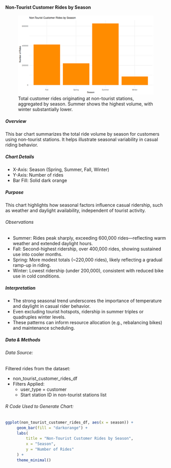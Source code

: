 #### Non-Tourist Customer Rides by Season

<figure class="float-right">
  <a href="../images/Non-Tourist_Customer_Rides_by_Season.png" target="_blank" title="Select image to open full sized chart">
  <img src="../images/thumbnails/Non-Tourist_Customer_Rides_by_Season.png" alt="Bar chart showing non-tourist customer ride counts by season. Summer has the highest number of rides, followed by Fall, Spring, and Winter.">
  </a>
  <figcaption>
  Total customer rides originating at non-tourist stations, aggregated by season. Summer shows the highest volume, with winter substantially lower.
  </figcaption>
</figure>

##### Overview

This bar chart summarizes the total ride volume by season for customers using non-tourist stations. It helps illustrate seasonal variability in casual riding behavior.

##### Chart Details

-  X-Axis: Season (Spring, Summer, Fall, Winter)
-  Y-Axis: Number of rides
-  Bar Fill: Solid dark orange

##### Purpose

This chart highlights how seasonal factors influence casual ridership, such as weather and daylight availability, independent of tourist activity.

###### Observations

-  Summer: Rides peak sharply, exceeding 600,000 rides—reflecting warm weather and extended daylight hours.
-  Fall: Second-highest ridership, over 400,000 rides, showing sustained use into cooler months.
-  Spring: More modest totals (~220,000 rides), likely reflecting a gradual ramp-up in riding.
-  Winter: Lowest ridership (under 200,000), consistent with reduced bike use in cold conditions.

##### Interpretation

-  The strong seasonal trend underscores the importance of temperature and daylight in casual rider behavior.
-  Even excluding tourist hotspots, ridership in summer triples or quadruples winter levels.
-  These patterns can inform resource allocation (e.g., rebalancing bikes) and maintenance scheduling.

##### Data & Methods

###### Data Source:

Filtered rides from the dataset:
-  non_tourist_customer_rides_df
  -  Filters Applied:
     -  user_type = customer
     -  Start station ID in non-tourist stations list

###### R Code Used to Generate Chart:

```R
ggplot(non_tourist_customer_rides_df, aes(x = season)) +
     geom_bar(fill = "darkorange") +
     labs(
         title = "Non-Tourist Customer Rides by Season",
         x = "Season",
         y = "Number of Rides"
     ) +
     theme_minimal()
```

<br style="clear: both;"></br>
